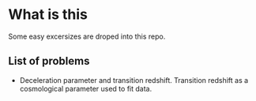 What is this
================================
Some easy excersizes are droped into this repo.


List of problems
--------------------------------

*  Deceleration parameter and transition redshift. Transition redshift as a cosmological parameter used to fit data.